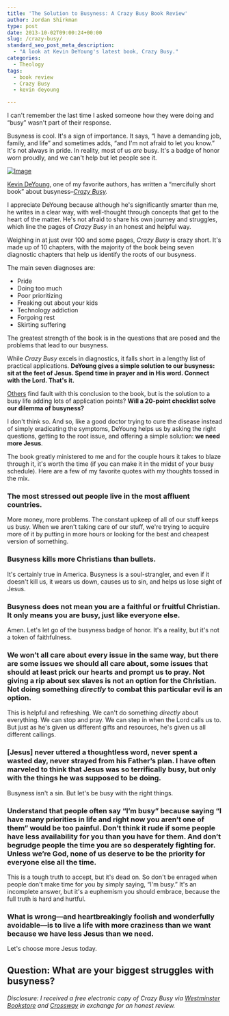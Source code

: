 ```yaml
---
title: 'The Solution to Busyness: A Crazy Busy Book Review'
author: Jordan Shirkman
type: post
date: 2013-10-02T09:00:24+00:00
slug: /crazy-busy/
standard_seo_post_meta_description:
  - "A look at Kevin DeYoung's latest book, Crazy Busy."
categories:
  - Theology
tags:
  - book review
  - Crazy Busy
  - kevin deyoung

---
```

I can't remember the last time I asked someone how they were doing and &#8220;busy&#8221; wasn't part of their response.

Busyness is cool. It's a sign of importance. It says, &#8220;I have a demanding job, family, and life&#8221; and sometimes adds, &#8220;and I'm not afraid to let you know.&#8221; It's not always in pride. In reality, most of us _are_ busy. It's a badge of honor worn proudly, and we can't help but let people see it.

[![Image](/images/crazy-busy.jpeg)](https://jshirk.com/blog/crazy-busy)

[Kevin DeYoung](http://thegospelcoalition.org/blogs/kevindeyoung/), one of my favorite authors, has written a &#8220;mercifully short book&#8221; about busyness–_[Crazy Busy](http://goo.gl/CIrZzh)._

I appreciate DeYoung because although he's significantly smarter than me, he writes in a clear way, with well-thought through concepts that get to the heart of the matter. He's not afraid to share his own journey and struggles, which line the pages of _Crazy Busy_ in an honest and helpful way.

Weighing in at just over 100 and some pages, _Crazy Busy_ is crazy short. It's made up of 10 chapters, with the majority of the book being seven diagnostic chapters that help us identify the roots of our busyness.<!--more-->

The main seven diagnoses are:

  * Pride
  * Doing too much
  * Poor prioritizing
  * Freaking out about your kids
  * Technology addiction
  * Forgoing rest
  * Skirting suffering

The greatest strength of the book is in the questions that are posed and the problems that lead to our busyness.

While _Crazy Busy_ excels in diagnostics, it falls short in a lengthy list of practical applications. **DeYoung gives a simple solution to our busyness: sit at the feet of Jesus. Spend time in prayer and in His word. Connect with the Lord. That's it.**

[Others](http://www.google.com/url?sa=t&rct=j&q=&esrc=s&source=web&cd=1&cad=rja&ved=0CCsQFjAA&url=http%3A%2F%2Fwww.challies.com%2Fbook-reviews%2Fcrazy-busy&ei=7vBKUvz5JrH8yAGBmIDQBQ&usg=AFQjCNFk7upOWTuqOk54H6mJmo7SkaBGZA&bvm=bv.53371865,d.aWc) find fault with this conclusion to the book, but is the solution to a busy life adding lots of application points? **Will a 20-point checklist solve our dilemma of busyness?**

I don't think so. And so, like a good doctor trying to cure the disease instead of simply eradicating the symptoms, DeYoung helps us by asking the right questions, getting to the root issue, and offering a simple solution: **we need more Jesus**.

The book greatly ministered to me and for the couple hours it takes to blaze through it, it's worth the time (if you can make it in the midst of your busy schedule). Here are a few of my favorite quotes with my thoughts tossed in the mix.

### The most stressed out people live in the most affluent countries.

More money, more problems. The constant upkeep of all of our stuff keeps us busy. When we aren't taking care of our stuff, we're trying to acquire more of it by putting in more hours or looking for the best and cheapest version of something.

### Busyness kills more Christians than bullets.

It's certainly true in America. Busyness is a soul-strangler, and even if it doesn't kill us, it wears us down, causes us to sin, and helps us lose sight of Jesus.

### Busyness does not mean you are a faithful or fruitful Christian. It only means you are busy, just like everyone else.

Amen. Let's let go of the busyness badge of honor. It's a reality, but it's not a token of faithfulness.

### We won’t all care about every issue in the same way, but there are some issues we should all care about, some issues that should at least prick our hearts and prompt us to pray. Not giving a rip about sex slaves is not an option for the Christian. Not doing something _directly_ to combat this particular evil is an option.

This is helpful and refreshing. We can't do something _directly_ about everything. We can stop and pray. We can step in when the Lord calls us to. But just as he's given us different gifts and resources, he's given us all different callings.

### [Jesus] never uttered a thoughtless word, never spent a wasted day, never strayed from his Father’s plan. I have often marveled to think that Jesus was so terrifically busy, but only with the things he was supposed to be doing.

Busyness isn't a sin. But let's be busy with the right things.

### Understand that people often say “I’m busy” because saying “I have many priorities in life and right now you aren’t one of them” would be too painful. Don’t think it rude if some people have less availability for you than you have for them. And don’t begrudge people the time you are so desperately fighting for. Unless we’re God, none of us deserve to be the priority for everyone else all the time.

This is a tough truth to accept, but it's dead on. So don't be enraged when people don't make time for you by simply saying, &#8220;I'm busy.&#8221; It's an incomplete answer, but it's a euphemism you should embrace, because the full truth is hard and hurtful.

### What is wrong—and heartbreakingly foolish and wonderfully avoidable—is to live a life with more craziness than we want because we have less Jesus than we need.

Let's choose more Jesus today.

## Question: What are your biggest struggles with busyness?

###### _Disclosure: I received a free electronic copy of Crazy Busy via [Westminster Bookstore](http://www.wtsbooks.com) and [Crossway](http://www.crossway.org) in exchange for an honest review._
